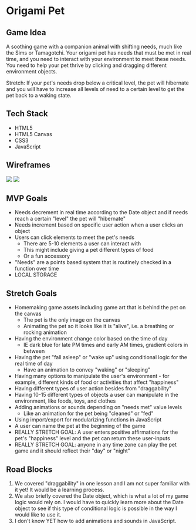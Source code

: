 # Origami Pet

## Game Idea
A soothing game with a companion animal with shifting needs, much like the Sims or Tamagotchi. Your origami pet has needs that must be met in real time, and you need to interact with your environment to meet these needs. You need to help your pet thrive by clicking and dragging different environment objects. 

Stretch: If your pet's needs drop below a critical level, the pet will hibernate and you will have to increase all levels of need to a certain level to get the pet back to a waking state.

## Tech Stack
* HTML5
* HTML5 Canvas
* CSS3
* JavaScript

## Wireframes
![](https://i.imgur.com/fnIe2cO.png)
![](https://i.imgur.com/OA7TQJb.jpg)


## MVP Goals
* Needs decrement in real time according to the Date object and if needs reach a certain "level" the pet will "hibernate"
* Needs increment based on specific user action when a user clicks an object
* Users can click elements to meet the pet's needs
    * There are 5-10 elements a user can interact with
    * This might include giving a pet different types of food
    * Or a fun accessory
* "Needs" are a points based system that is routinely checked in a function over time
* LOCAL STORAGE

## Stretch Goals
* Homemaking game assets including game art that is behind the pet on the canvas 
    * The pet is the only image on the canvas
    * Animating the pet so it looks like it is "alive", i.e. a breathing or rocking animation
* Having the environment change color based on the time of day
    * IE dark blue for late PM times and early AM times, gradient colors in between
* Having the pet "fall asleep" or "wake up" using conditional logic for the real time of day
    * Have an animation to convey "waking" or "sleeping"
* Having many options to manipulate the user's environment - for example, different kinds of food or activities that affect "happiness"
* Having different types of user action besides from "draggability"
* Having 10-15 different types of objects a user can manipulate in the environment, like foods, toys, and clothes
* Adding animations or sounds depending on "needs met" value levels
    * Like an animation for the pet being "cleaned" or "fed"
* Using import/export for modularizing functions in JavaScript
* A user can name the pet at the beginning of the game
* REALLY STRETCH GOAL: A user enters positive affirmations for the pet's "happiness" level and the pet can return these user-inputs
* REALLY STRETCH GOAL: anyone in any time zone can play the pet game and it should reflect their "day" or "night"

## Road Blocks
1. We covered "draggability" in one lesson and I am not super familiar with it yet! It would be a learning process.
2. We also briefly covered the Date object, which is what a lot of my game logic would rely on. I would have to quickly learn more about the Date object to see if this type of conditional logic is possible in the way I would like to use it.
3. I don't know YET how to add animations and sounds in JavaScript. 